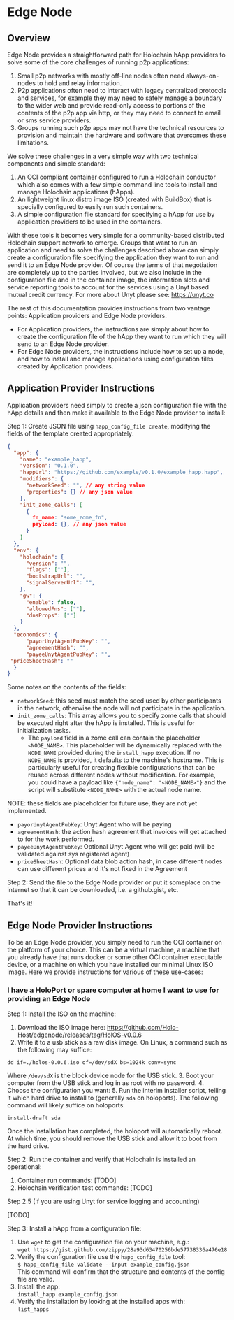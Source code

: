 # Edge Node

## Overview

Edge Node provides a straightforward path for Holochain hApp providers to solve some of the core challenges of running p2p applications:

1. Small p2p networks with mostly off-line nodes often need always-on-nodes to hold and relay information.
2. P2p applications often need to interact with legacy centralized protocols and services, for example they may need to safely manage a boundary to the wider web and provide read-only access to portions of  the contents of the p2p app via http, or they may need to connect to email or sms service providers.
3. Groups running such p2p apps may not have the technical resources to provision and maintain the hardware and software that overcomes these limitations.

We solve these challenges in a very simple way with two technical components and simple standard:

1. An OCI compliant container configured to run a Holochain conductor which also comes with a few simple command line tools to install and manage Holochain applications (hApps).
2. An lightweight linux distro image ISO (created with BuildBox) that is specially configured to easily run such containers.
3. A simple configuration file standard for specifying a hApp for use by application providers to be used in the containers.

With these tools it becomes very simple for a community-based distributed Holochain support network to emerge.  Groups that want to run an application and need to solve the challenges described above can simply create a configuration file specifying the application they want to run and send it to an Edge Node provider.  Of course the terms of that negotiation are completely up to the parties involved, but we also include in the configuration file and in the container image, the information slots and service reporting tools to  account for the services using a Unyt based mutual credit currency.  For more about Unyt please see: https://unyt.co

The rest of this documentation provides instructions from two vantage points:  Application providers and Edge Node providers.

- For Application providers, the instructions are simply about how to create the configuration file of the hApp they want to run which they will send to an Edge Node provider.
- For Edge Node providers, the instructions include how to set up a node, and how to install and manage applications using configuration files created by Application providers.

## Application Provider Instructions

Application providers need simply to create a json configuration file with the hApp details and then make it available to the Edge Node provider to install:

Step 1: Create JSON file using `happ_config_file create`, modifying the fields of the template created appropriately:

```json
{  
  "app": {  
    "name": "example_happ",  
    "version": "0.1.0",  
    "happUrl": "https://github.com/example/v0.1.0/example_happ.happ",  
    "modifiers": {  
      "networkSeed": "", // any string value  
      "properties": {} // any json value  
    },  
    "init_zome_calls": [  
      {  
        fn_name: "some_zome_fn",  
        payload: {}, // any json value  
      }  
    ]  
  },  
  "env": {  
    "holochain": {  
      "version": "",  
      "flags": [""],  
      "bootstrapUrl": "",  
      "signalServerUrl": "",  
    },  
    "gw": {  
      "enable": false,  
      "allowedFns": [""],  
      "dnsProps": [""]  
    }  
  },  
  "economics": {   
      "payorUnytAgentPubKey": "",  
      "agreementHash": "",   
      "payeeUnytAgentPubKey": "",         
 "priceSheetHash": ""    
  }  
}
```

Some notes on the contents of the fields:

- `networkSeed`: this seed must match the seed used by other participants in the network, otherwise the node will not participate in the application.
- `init_zome_calls`: This array allows you to specify zome calls that should be executed right after the hApp is installed. This is useful for initialization tasks.
  - The `payload` field in a zome call can contain the placeholder `<NODE_NAME>`. This placeholder will be dynamically replaced with the `NODE_NAME` provided during the `install_happ` execution. If no `NODE_NAME` is provided, it defaults to the machine's hostname. This is particularly useful for creating flexible configurations that can be reused across different nodes without modification. For example, you could have a payload like `{"node_name": "<NODE_NAME>"}` and the script will substitute `<NODE_NAME>` with the actual node name.

NOTE: these fields are placeholder for future use, they are not yet implemented.

- `payorUnytAgentPubKey`: Unyt Agent who will be paying
- `agreementHash`: the action hash agreement that invoices will get attached to for the work performed.
- `payeeUnytAgentPubKey`: Optional Unyt Agent who will get paid (will be validated against sys registered agent)
- `priceSheetHash`: Optional data blob action hash, in case different nodes can use different prices and it's not fixed in the Agreement

Step 2: Send the file to the Edge Node provider or put it someplace on the internet so that it can be downloaded, i.e. a github.gist, etc.

That's it!

## Edge Node Provider Instructions

To be an Edge Node provider, you simply need to run the OCI container on the platform of your choice.  This can be a virtual machine,  a machine that you already have that runs docker or some other OCI container executable device, or a machine on which you have installed our minimal Linux ISO image.  Here we provide instructions for various of these use-cases:

### I have a HoloPort or spare computer at home I want to use for providing an Edge Node

Step 1: Install the ISO on the machine:

1. Download the ISO image here: https://github.com/Holo-Host/edgenode/releases/tag/HolOS-v0.0.6
2. Write it to a usb stick as a raw disk image. On Linux, a command such as the following may suffice:
```
dd if=./holos-0.0.6.iso of=/dev/sdX bs=1024k conv=sync
```
   Where `/dev/sdX` is the block device node for the USB stick.
3. Boot your computer from the USB stick and log in as root with no password.
4. Choose the configuration you want:
5. Run the interim installer script, telling it which hard drive to install to (generally `sda` on holoports). The following command will likely suffice on holoports:
```
install-draft sda
```
   Once the installation has completed, the holoport will automatically reboot. At which time, you should remove the USB stick and allow it to boot from the hard drive.

Step 2: Run the container and verify that Holochain is installed an operational:

1. Container run commands: [TODO]
2. Holochain verification test commands: [TODO]

Step 2.5 (If you are using Unyt for service logging and accounting)

[TODO]

Step 3: Install a hApp from a configuration file:

1. Use `wget` to get the configuration file on your machine, e.g.:  
   `wget https://gist.github.com/zippy/28a93d63470256bde57738336a476e18`
2. Verify the configuration file use the `happ_config_file` tool:  
   `$ happ_config_file validate --input example_config.json`  
   This command will confirm that the structure and contents of the config file are valid.
3. Install the app:  
   `install_happ example_config.json`
4. Verify the installation by looking at the installed apps with:  
   `list_happs`
